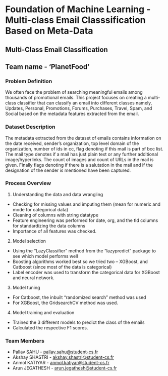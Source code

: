 # Foundation of Machine Learning - Multi-class Email Classsification Based on Meta-Data

## Multi-Class Email Classification
## Team name - ‘PlanetFood’

### Problem Definition
We often face the problem of searching meaningful emails among thousands of promotional emails. This project focuses on creating a multi-class classifier that can classify an email into different classes namely, Updates, Personal, Promotions, Forums, Purchases, Travel, Spam, and Social based on the metadata features extracted from the email.

### Dataset Description
The metadata extracted from the dataset of emails contains information on the date received, sender’s organization, top level domain of the organization, number of ids in cc, flag denoting if this mail is part of bcc list. The mail type denotes if a mail has just plain text or any further additional image/hyperlinks. The count of images and count of URLs in the mail is given. Finally flags denoting if there is a salutation in the mail and if the designation of the sender is mentioned have been captured.

### Process Overview
1. Understanding the data and data wrangling
* Checking for missing values and imputing them (mean for numeric and mode for categorical data)
* Cleaning of columns with string datatype
* Feature engineering was performed for date, org, and the tld columns for standardizing the data columns
* Importance of all features was checked.
2. Model selection
* Using the “LazyClassifier” method from the “lazypredict” package to see which model performs well
* Boosting algorithms worked best so we tried two – XGBoost, and Catboost (since most of the data is categorical)
* Label encoder was used to transform the categorical data for XGBoost and neural network.
3. Model tuning
* For Catboost, the inbuilt “randomized search” method was used
* For XGBoost, the GridsearchCV method was used.
4. Model training and evaluation
* Trained the 3 different models to predict the class of the emails
* Calculated the respective F1 scores.

### Team Members
* Pallav SAHU - pallav.sahu@student-cs.fr
* Akshay SHASTRI - akshay.shastri@student-cs.fr
* Anmol KATIYAR - anmol.katiyar@student-cs.fr
* Arun JEGATHESH - arun.jegathesh@student-cs.fr
